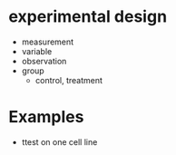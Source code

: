 # experimental design

* measurement
* variable
* observation
* group
  + control, treatment


# Examples

* ttest on one cell line